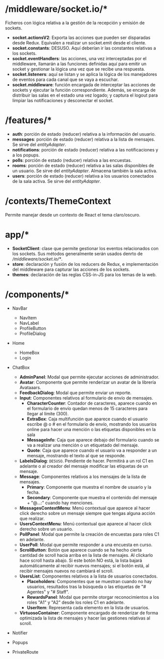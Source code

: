# /middleware/socket.io/\*

Ficheros con lógica relativa a la gestión de la recepción y emisión de sockets.

- **socket.actionsV2**: Exporta las acciones que pueden ser disparadas desde Redux. Equivalen a realizar un socket.emit desde el cliente.
- **socket.constants**: DESUSO. Aquí deberían ir las constantes relativas a los sockets.
- **socket.eventHandlers**: las acciones, una vez interceptadas por el middleware, llamarán a las funciones definidas aquí para emitir un socket y gestionar la lógica una vez que se recibe una respuesta.
- **socket.listeners**: aquí se listan y se aplica la lógica de los manejadores de eventos para cada canal que se vaya a escuchar.
- **socket.middleware**: función encargada de interceptar las acciones de sockets y ejecutar la función correspondiente. Además, se encarga de distribuir las salas en el estado una vez logado; y captura el logout para limpiar las notificaciones y desconectar el socket.

# /features/\*

- **auth**: porción de estado (reducer) relativa a la información del usuario.
- **messages**: porción de estado (reducer) relativa a la lista de mensajes. Se sirve del _entityAdapter_.
- **notifications**: porción de estado (reducer) relativa a las notificaciones y a los popups.
- **polls**: porción de estado (reducer) relativa a las encuestas.
- **rooms**: porción de estado (reducer) relativa a las salas disponibles de un usuario. Se sirve del _entityAdapter_. Almacena también la sala activa.
- **users**: porción de estado (reducer) relativa a los usuarios conectados de la sala activa. Se sirve del _entityAdapter_.

# /contexts/ThemeContext

Permite manejar desde un contexto de React el tema claro/oscuro.

# app/\*

- **SocketClient**: clase que permite gestionar los eventos relacionados con los sockets. Sus métodos generalmente serán usados denrto de _/middleware/socket.io/\*_.
- **store**: declaración y fusión de los reducers de Redux, e implementación del middleware para capturar las acciones de los sockets.
- **themes**: declaración de las reglas CSS-in-JS para los temas de la web.

# /components/\*

- NavBar

  - NavItem
  - NavLabel
  - ProfileButton
  - ProfileDialog

- Home

  - HomeBox
  - Login

- ChatBox

  - **AdminPanel**: Modal que permite ejecutar acciones de administrador.
  - **Avatar**: Componente que permite renderizar un avatar de la librería Avataaars.
  - **FeedbackDialog**: Modal que permite enviar un reporte.
  - **Input**: Componentes relativos al formulario de envío de mensajes.
    - **CharacterCounter**: Contador de caracteres, aparece cuando en el formulario de envío quedan menos de 15 caracteres para llegar al límite (300).
    - **ExtraBox**: Caja multifunción que aparece cuando el usuario escribe @ o # en el formulario de envío, mostrando los usuarios online para hacer una mención o las etiquetas disponibles en la sala
    - **MessageInfo**: Caja que aparece debajo del formulario cuando se va a realizar una mención o un etiquetado del mensaje.
    - **Quote**: Caja que aparece cuando el usuario va a responder a un mensaje, mostrando el texto al que se responde.
  - **LabelsDialog**: `DESUSO`. Pendiente de hacer. Permitirá a un rol C1 en adelante o al creador del mensaje modificar las etiquetas de un mensaje.
  - **Message**: Componentes relativos a los mensajes de la lista de mensajes.
    - **Primary**: Componente que muestra el nombre de usuario y la fecha.
    - **Secondary**: Componente que muestra el contenido del mensaje + "@...:" cuando hay menciones.
  - **MessagesContextMenu**: Menú contextual que aparece al hacer click derecho sobre un mensaje siempre que tengas alguna acción que realizar.
  - **UsersContextMenu**: Menú contextual que aparece al hacer click derecho sobre un usuario.
  - **PollPanel**: Modal que permite la creación de encuestas para roles C1 en adelante.
  - **UserPoll**: Modal que permite responder a una encuesta en curso.
  - **ScrollButton**: Botón que aparece cuando se ha hecho cierta cantidad de scroll hacia arriba en la lista de mensajes. Al clickarlo hace scroll hasta abajo. Si este botón NO está, la lista bajará automáticamente al recibir nuevos mensajes; si el botón está, al recibir mensajes nuevos no cambiará el scroll.
  - **UsersList**: Componentes relativos a la lista de usuarios conectados.
    - **Placeholders**: Componentes que se muestran cuando no hay usuarios, resultados tras la búsqueda o las etiquetas de "# Agentes" y "# Staff".
    - **RewardsPanel**: Modal que permite otorgar reconocimientos a los roles "A1" y "A2" desde los roles C1 en adelante.
    - **UserItem**: Representa cada elemento en la lista de usuarios.
  - **VirtuosoContainer**: Componente encargado de renderizar de forma optimizada la lista de mensajes y hacer las gestiones relativas al scroll.

- Notifier
- Popups
- PrivateRoute
